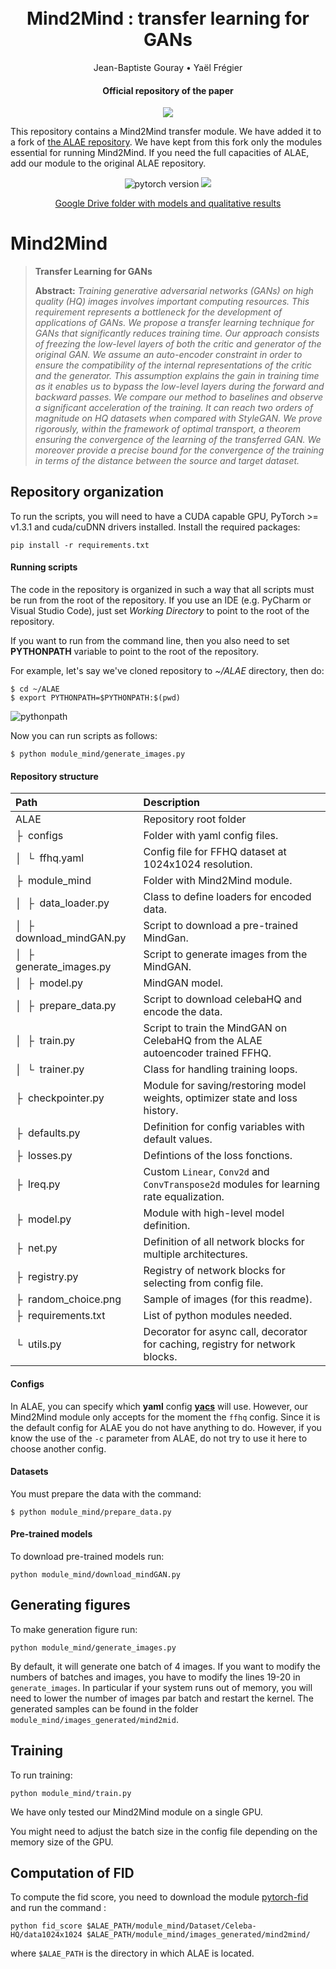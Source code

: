 <h1 align="center">
  <br>
  Mind2Mind : transfer learning for GANs 
  <br>
</h1>

  <p align="center">
    <a >Jean-Baptiste Gouray </a> •
    <a >Yaël Frégier</a> 

<h4 align="center">Official repository of the paper</h4>


<p align="center">
  <img src="./random_choice.png">  </p>

This repository contains a Mind2Mind transfer module. We have added it to a fork of <a href="https://github.com/podgorskiy/ALAE"> the ALAE repository</a>. We have kept from this fork only the modules essential for running Mind2Mind. If you need the full capacities of ALAE, add our module to the original ALAE repository.
</p>
<p align="center">
  <img src="https://img.shields.io/badge/pytorch-1.4.0-green.svg?style=plastic" alt="pytorch version">
  <a href="https://opensource.org/licenses/Apache-2.0"><img src="https://img.shields.io/badge/License-Apache%202.0-blue.svg"></a>
</p>

  <p align="center">
    <a href="https://drive.google.com/file/d/17ZUtqR6nYw1pUxzKKyb5EJUTZF7s1SYW/view?usp=sharing">Google Drive folder with models and qualitative results</a>
  </p>


# Mind2Mind

> **Transfer Learning for GANs**
>
> **Abstract:** *Training generative adversarial networks (GANs) on high quality (HQ) images involves important computing resources. This requirement represents a bottleneck for the development of applications of GANs. We propose a transfer learning technique for GANs that significantly reduces training time. Our approach consists of freezing the low-level layers of both the critic and generator of the original GAN. We assume an auto-encoder constraint in order to ensure the compatibility of the internal representations of the critic and the generator. This assumption explains the gain in training time as it enables us to bypass the low-level layers during the forward and backward passes. We compare our method to baselines and observe a significant acceleration of the training. It can reach two orders of magnitude on HQ datasets when compared with StyleGAN. We prove rigorously, within the framework of optimal transport, a theorem ensuring the convergence of the learning of the transferred GAN. We moreover provide a precise bound for the convergence of the training in terms of the distance between the source and target dataset.*



## Repository organization

To run the scripts, you will need to have a CUDA capable GPU, PyTorch >= v1.3.1 and cuda/cuDNN drivers installed.
Install the required packages:

    pip install -r requirements.txt
  


#### Running scripts

The code in the repository is organized in such a way that all scripts must be run from the root of the repository.
If you use an IDE (e.g. PyCharm or Visual Studio Code), just set *Working Directory* to point to the root of the repository.

If you want to run from the command line, then you also need to set **PYTHONPATH** variable to point to the root of the repository.

For example, let's say we've cloned repository to *~/ALAE* directory, then do:

    $ cd ~/ALAE
    $ export PYTHONPATH=$PYTHONPATH:$(pwd)

![pythonpath](https://podgorskiy.com/static/pythonpath.svg)

Now you can run scripts as follows:

    $ python module_mind/generate_images.py

#### Repository structure


| Path | Description
| :--- | :----------
| ALAE | Repository root folder
| &boxvr;&nbsp; configs | Folder with yaml config files.
| &boxv;&nbsp; &boxur;&nbsp; ffhq.yaml | Config file for FFHQ dataset at 1024x1024 resolution.
| &boxvr;&nbsp; module_mind | Folder with Mind2Mind module.
| &boxv;&nbsp; &boxvr;&nbsp; data_loader.py | Class to define loaders for encoded data.
| &boxv;&nbsp; &boxvr;&nbsp; download_mindGAN.py | Script to download a pre-trained MindGan.
| &boxv;&nbsp; &boxvr;&nbsp; generate_images.py | Script to generate images from the MindGAN. 
| &boxv;&nbsp; &boxvr;&nbsp; model.py | MindGAN model.
| &boxv;&nbsp; &boxvr;&nbsp; prepare_data.py | Script to download celebaHQ and encode the data. 
| &boxv;&nbsp; &boxvr;&nbsp; train.py | Script to train the MindGAN on CelebaHQ from the ALAE autoencoder trained FFHQ.
| &boxv;&nbsp; &boxur;&nbsp; trainer.py | Class for handling training loops.
| &boxvr;&nbsp; checkpointer.py | Module for saving/restoring model weights, optimizer state and loss history.
| &boxvr;&nbsp; defaults.py | Definition for config variables with default values.
| &boxvr;&nbsp;  losses.py | Defintions of the loss fonctions.
| &boxvr;&nbsp;  lreq.py  |  Custom `Linear`, `Conv2d` and `ConvTranspose2d` modules for learning rate equalization.
| &boxvr;&nbsp; model.py | Module with high-level model definition.
| &boxvr;&nbsp;  net.py | Definition of all network blocks for multiple architectures.
| &boxvr;&nbsp;  registry.py | Registry of network blocks for selecting from config file.
| &boxvr;&nbsp; random_choice.png | Sample of images (for this readme).
| &boxvr;&nbsp;  requirements.txt | List of python modules needed.
| &boxur;&nbsp; utils.py | Decorator for async call, decorator for caching, registry for network blocks.


#### Configs



In ALAE, you can specify which **yaml** config [**yacs**](https://github.com/rbgirshick/yacs)  will use. However, our Mind2Mind module only accepts for the moment the `ffhq` config. Since it is the default config for ALAE you do not have anything to do. However, if you know the use of the `-c` parameter from ALAE, do not try to use it here to choose another config.

#### Datasets

You must prepare the data with the command:

    $ python module_mind/prepare_data.py
    

#### Pre-trained models

To download pre-trained models run:

    python module_mind/download_mindGAN.py



## Generating figures

To make generation figure run:

    python module_mind/generate_images.py 
    
By default, it will generate one batch of 4 images. If you want to modify the numbers of batches and images, you have to modify the lines 19-20 in `generate_images`. In particular if your system runs out of memory, you will need to lower the number of images par batch and restart the kernel. The generated samples can be found in the folder `module_mind/images_generated/mind2mid`.

## Training

To run training:

    python module_mind/train.py 
    
We have only tested our Mind2Mind module on a single GPU.

You might need to adjust the batch size in the config file depending on the memory size of the GPU.

## Computation of FID

To compute the fid score, you need to download the module <a href="https://github.com/mseitzer/pytorch-fid"> pytorch-fid</a> and run the command :
    
    python fid_score $ALAE_PATH/module_mind/Dataset/Celeba-HQ/data1024x1024 $ALAE_PATH/module_mind/images_generated/mind2mind/
    
where `$ALAE_PATH` is the directory in which ALAE is located.